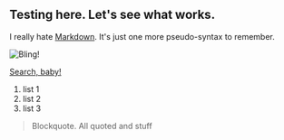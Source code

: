 ## Testing here. Let's see what works.

I really hate [Markdown](http://daringfireball.net/projects/markdown/). It's just one more pseudo-syntax to remember.

![Bling!](//ring.png)

[Search, baby!](http://www.google.com "Le Google")

1. list 1
2. list 2
3. list 3

> Blockquote. All quoted and stuff